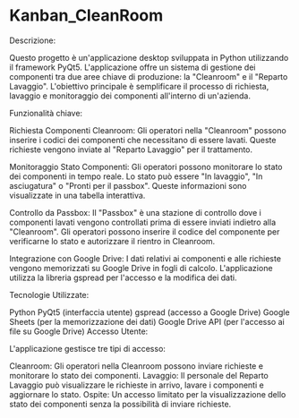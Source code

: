 # Kanban_CleanRoom

Descrizione:

Questo progetto è un'applicazione desktop sviluppata in Python utilizzando il framework PyQt5. L'applicazione offre un sistema di gestione dei componenti tra due aree chiave di produzione: la "Cleanroom" e il "Reparto Lavaggio". L'obiettivo principale è semplificare il processo di richiesta, lavaggio e monitoraggio dei componenti all'interno di un'azienda.

Funzionalità chiave:

Richiesta Componenti Cleanroom: Gli operatori nella "Cleanroom" possono inserire i codici dei componenti che necessitano di essere lavati. Queste richieste vengono inviate al "Reparto Lavaggio" per il trattamento.

Monitoraggio Stato Componenti: Gli operatori possono monitorare lo stato dei componenti in tempo reale. Lo stato può essere "In lavaggio", "In asciugatura" o "Pronti per il passbox". Queste informazioni sono visualizzate in una tabella interattiva.

Controllo da Passbox: Il "Passbox" è una stazione di controllo dove i componenti lavati vengono controllati prima di essere inviati indietro alla "Cleanroom". Gli operatori possono inserire il codice del componente per verificarne lo stato e autorizzare il rientro in Cleanroom.

Integrazione con Google Drive: I dati relativi ai componenti e alle richieste vengono memorizzati su Google Drive in fogli di calcolo. L'applicazione utilizza la libreria gspread per l'accesso e la modifica dei dati.

Tecnologie Utilizzate:

Python
PyQt5 (interfaccia utente)
gspread (accesso a Google Drive)
Google Sheets (per la memorizzazione dei dati)
Google Drive API (per l'accesso ai file su Google Drive)
Accesso Utente:

L'applicazione gestisce tre tipi di accesso:

Cleanroom: Gli operatori nella Cleanroom possono inviare richieste e monitorare lo stato dei componenti.
Lavaggio: Il personale del Reparto Lavaggio può visualizzare le richieste in arrivo, lavare i componenti e aggiornare lo stato.
Ospite: Un accesso limitato per la visualizzazione dello stato dei componenti senza la possibilità di inviare richieste.
